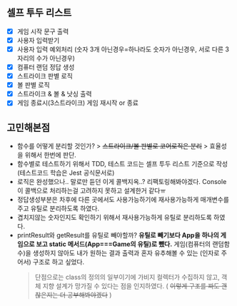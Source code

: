 ## 셀프 투두 리스트

- [x] 게임 시작 문구 출력
- [x] 사용자 입력받기
- [x] 사용자 입력 예외처리 (숫자 3개 아닌경우=하나라도 숫자가 아닌경우, 서로 다른 3자리의 수가 아닌경우)
- [x] 컴퓨터 랜덤 정답 생성
- [x] 스트라이크 판별 로직
- [x] 볼 판별 로직
- [x] 스트라이크 & 볼 & 낫싱 출력
- [x] 게임 종료시(3스트라이크) 게임 재시작 or 종료

## 고민해본점

- 함수를 어떻게 분리할 것인가? > ~~스트라이크/볼 판별로 코어로직은 분리~~ > 효율성을 위해서 한번에 판단.
- 함수별로 테스트하기 위해서 TDD, 테스트 코드는 셀프 투두 리스트 기준으로 작성 (테스트코드 학습은 Jest 공식문서로)
- 로직은 완성했으나.. 말로만 듣던 이게 콜백지옥..? 리팩토링해봐야겠다. Console이 콜백으로 처리하는걸 고려하지 못하고 설계한거 같다ㅠ
- 정답생성부분은 차후에 다른 곳에서도 사용가능하기에 재사용가능하게 매개변수를 주고 유틸로 분리하도록 하였다.
- 겹치지않는 숫자인지도 확인하기 위해서 재사용가능하게 유틸로 분리하도록 하였다.
- printResult와 getResult를 유틸로 빼야할까? **유틸로 빼기보다 App을 하나의 게임으로 보고 static 메서드(App===Game의 유틸)로 뺐다.** 게임(컴퓨터의 랜덤함수)을 생성하지 않아도 내가 원하는 결과 출력과 혼자 유추해볼 수 있는 (인자로 주어서) 구조로 하고 싶었다.
  > 단점으로는 class의 정의의 일부이기에 가비지 컬렉터가 수집하지 않고, 객체 지향 설계가 망가질 수 있다는 점을 인지하였다. ( ~~이렇게 구조를 짜도 괜찮은지는 더 공부해봐야겠다~~ )
